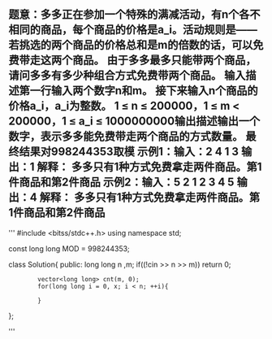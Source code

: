 题意：多多正在参加一个特殊的满减活动，有n个各不相同的商品，每个商品的价格是a_i。活动规则是——若挑选的两个商品的价格总和是m的倍数的话，可以免费带走这两个商品。
由于多多最多只能带两个商品，请问多多有多少种组合方式免费带两个商品。
输入描述第一行输入两个数字n和m。 接下来输入n个商品的价格a_i，a_i为整数。 
1 ≤ n ≤ 200000，1 ≤ m < 200000，1 ≤ a_i ≤ 1000000000输出描述输出一个数字，表示多多能免费带走两个商品的方式数量。
最终结果对998244353取模
示例1：输入：2 4
            1 3
输出：1
解释： 多多只有1种方式免费拿走两件商品。第1件商品和第2件商品
示例2：输入：5 2
            1 2 3 4 5
输出：4
解释： 多多只有1种方式免费拿走两件商品。第1件商品和第2件商品
---

'''
#include <bitss/stdc++.h>
using namespace std;

const long long MOD = 998244353;

class Solution{
public:
            long long n ,m;
            if((!cin >> n >> m)) return 0;

            vector<long long> cnt(m, 0);
            for(long long i = 0, x; i < n; ++i){
                        
            }
};

'''


